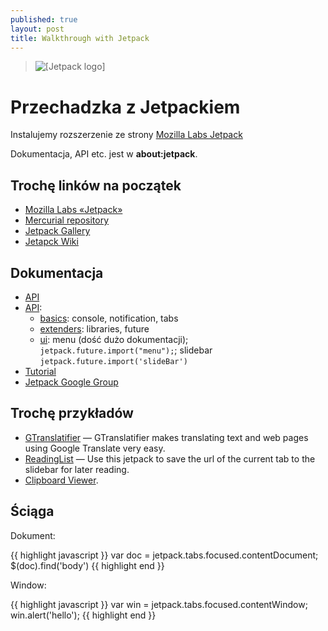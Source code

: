 ```yaml
---
published: true
layout: post
title: Walkthrough with Jetpack
---
```


<blockquote>
<img src="../../../../images/jetpack-logo.png" alt="[Jetpack logo]" />
</blockquote>

# Przechadzka z Jetpackiem

Instalujemy rozszerzenie ze strony 
[Mozilla Labs Jetpack](https://jetpack.mozillalabs.com/)

Dokumentacja, API etc. jest w **about:jetpack**.


## Trochę linków na początek

* [Mozilla Labs «Jetpack»](https://mozillalabs.com/jetpack/)
* [Mercurial repository](http://hg.mozilla.org/labs/jetpack/)
* [Jetpack Gallery](http://jetpackgallery.mozillalabs.com/)
* [Jetapck Wiki](https://wiki.mozilla.org/Labs/Jetpack/)


## Dokumentacja

* [API](https://wiki.mozilla.org/Labs/Jetpack/API)
* [API](https://developer.mozilla.org/en/Jetpack):
   - [basics](https://developer.mozilla.org/en/Jetpack/Basics): 
   console, notification, tabs
   - [extenders](https://developer.mozilla.org/en/Jetpack/Extenders):
   libraries, future
   - [ui](https://developer.mozilla.org/en/Jetpack/UI/Menu):
   menu (dość dużo dokumentacji); `jetpack.future.import("menu");`;
   slidebar `jetpack.future.import('slideBar')`
* [Tutorial](https://jetpack.mozillalabs.com/tutorial.html)
* [Jetpack Google Group](http://groups.google.com/group/mozilla-labs-jetpack)

## Trochę przykładów

* [GTranslatifier](http://jetpackgallery.mozillalabs.com/jetpacks/57) —
  GTranslatifier makes translating text and web pages using 
  Google Translate very easy.
* [ReadingList](http://jetpackgallery.mozillalabs.com/jetpacks/150) —
  Use this jetpack to save the url of the current tab to 
  the slidebar for later reading.
* [Clipboard Viewer](http://jetpackgallery.mozillalabs.com/jetpacks/148).


## Ściąga

Dokument:

{{ highlight javascript }}
var doc = jetpack.tabs.focused.contentDocument;
$(doc).find('body')
{{ highlight end }}

Window:

{{ highlight javascript }}
var win = jetpack.tabs.focused.contentWindow;
win.alert('hello');
{{ highlight end }}

